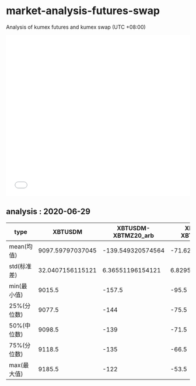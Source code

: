 # market-analysis-futures-swap
Analysis of kumex futures and kumex swap (UTC +08:00)

<iframe width="100%" height="440" src="./data.html" frameborder="no" border="0" scrolling="no"></iframe>

## analysis : 2020-06-29

type|XBTUSDM|XBTUSDM-XBTMZ20_arb|XBTUSDM-XBTMU20_arb|
---|---|---|---
mean(均值) | 9097.59797037045 | -139.549320574564 | -71.6215982874182
std(标准差) | 32.0407156115121 | 6.36551196154121 | 6.82957707331619
min(最小值) | 9015.5 | -157.5 | -95.5
25%(分位数) | 9077.5 | -144 | -75.5
50%(中位数) | 9098.5 | -139 | -71.5
75%(分位数) | 9118.5 | -135 | -66.5
max(最大值) | 9185.5 | -122 | -53.5

